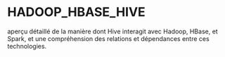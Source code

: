 # HADOOP_HBASE_HIVE
aperçu détaillé de la manière dont Hive interagit avec Hadoop, HBase, et Spark, et une compréhension des relations et dépendances entre ces technologies.
